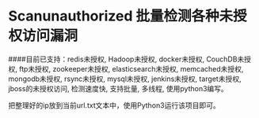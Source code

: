 # Scanunauthorized 批量检测各种未授权访问漏洞
####目前已支持：redis未授权, Hadoop未授权, docker未授权, CouchDB未授权, ftp未授权, zookeeper未授权, elasticsearch未授权, memcached未授权, mongodb未授权, rsync未授权, mysql未授权, jenkins未授权, target未授权, jboss的未授权访问, 检测速度快, 支持批量, 多线程, 使用python3编写。

把整理好的ip放到当前url.txt文本中，使用Python3运行该项目即可。

